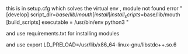  this is in setup.cfg which solves the virtual env , module not found error "[develop]
script_dir=$base/lib/mouth
[install]
install_scripts=$base/lib/mouth
[build_scripts]
executable = /usr/bin/env python3
"

and use requirements.txt for installing modules

and use export LD_PRELOAD=/usr/lib/x86_64-linux-gnu/libstdc++.so.6

